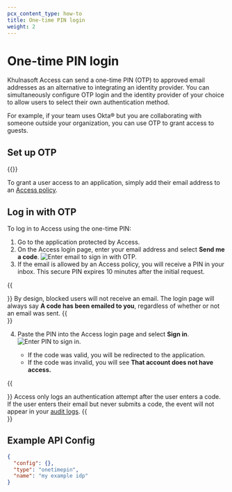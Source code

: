 ```yaml
---
pcx_content_type: how-to
title: One-time PIN login
weight: 2
---
```


# One-time PIN login

Khulnasoft Access can send a one-time PIN (OTP) to approved email addresses as an alternative to integrating an identity provider. You can simultaneously configure OTP login and the identity provider of your choice to allow users to select their own authentication method.

For example, if your team uses Okta® but you are collaborating with someone outside your organization, you can use OTP to grant access to guests.

## Set up OTP

{{<render file="_one-time-pin.md">}}

To grant a user access to an application, simply add their email address to an [Access policy](/cloudflare-one/policies/access/policy-management/#create-a-policy).

## Log in with OTP

To log in to Access using the one-time PIN:

1. Go to the application protected by Access.
2. On the Access login page, enter your email address and select **Send me a code**.
   ![Enter email to sign in with OTP.](/images/cloudflare-one/identity/otp/otp1.png)
3. If the email is allowed by an Access policy, you will receive a PIN in your inbox. This secure PIN expires 10 minutes after the initial request.

{{<Aside type="note">}}
By design, blocked users will not receive an email. The login page will always say **A code has been emailed to you**, regardless of whether or not an email was sent.
{{</Aside>}}

4. Paste the PIN into the Access login page and select **Sign in**.
   ![Enter PIN to sign in.](/images/cloudflare-one/identity/otp/otp2.png)

   - If the code was valid, you will be redirected to the application.
   - If the code was invalid, you will see **That account does not have access.**

{{<Aside type="note">}}
Access only logs an authentication attempt after the user enters a code. If the user enters their email but never submits a code, the event will not appear in your [audit logs](/cloudflare-one/insights/logs/audit-logs/#authentication-audit-logs).
{{</Aside>}}

## Example API Config

```json
{
  "config": {},
  "type": "onetimepin",
  "name": "my example idp"
}
```
